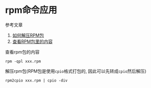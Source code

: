 # rpm命令应用

参考文章

1. [如何解压RPM包](http://www.cnblogs.com/cool4ever/p/5734202.html)
2. [查看RPM包里的内容](http://blog.csdn.net/yetyongjin/article/details/6735165)

查看rpm包的内容

```
rpm -qpl xxx.rpm
```

解压rpm包(RPM包是使用`cpio`格式打包的, 因此可以先转成`cpio`然后解压)

```
rpm2cpio xxx.rpm | cpio -div
```

